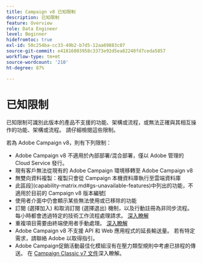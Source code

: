 ```yaml
---
title: Campaign v8 已知限制
description: 已知限制
feature: Overview
role: Data Engineer
level: Beginner
hidefromtoc: true
exl-id: 50c254ba-cc33-49b2-b7d5-12aa69883c07
source-git-commit: e41816003958c3373e92d5ea82240fd7ceda5857
workflow-type: tm+mt
source-wordcount: '210'
ht-degree: 87%

---
```


# 已知限制

已知限制可識別此版本的產品不支援的功能、架構或流程，或無法正確與其相互操作的功能、架構或流程。 請仔細檢閱這些限制。

若為 Adobe Campaign v8，則有下列限制：

* Adobe Campaign v8 不適用於內部部署/混合部署，僅以 Adobe 管理的 Cloud Service 發行。
* 現有客戶無法從現有的 Adobe Campaign 環境移轉至 Adobe Campaign v8
* 無雙向資料複製：複製只會從 Campaign 本機資料庫執行至雲端資料庫
* 此區段](capability-matrix.md#gs-unavailable-features)中列出的功能，不適用於目前的 Campaign v8 版本編號[
* 使用者介面中仍會顯示某些無法使用或已移除的功能
* 訂閱 (選擇加入) 和取消訂閱 (選擇退出) 機制，以及行動註冊為非同步流程。 每小時都會透過特定的技術工作流程處理請求。 [深入瞭解](../config/replication.md#tech-wf)
* 重複項目需要由終端使用者手動處理。 [深入瞭解](../dev/keys.md)
* Adobe Campaign v8 不支援 API 和 Web 應用程式的延長輸送量。 若有特定需求，請聯絡 Adobe 以取得指引。
* Adobe Campaign促銷活動最佳化模組沒有在壓力類型規則中考慮已排程的傳送。 在 [Campaign Classic v7 文件](https://experienceleague.adobe.com/docs/campaign-classic/using/orchestrating-campaigns/campaign-optimization/pressure-rules.html?lang=en#setting-the-period)深入瞭解。